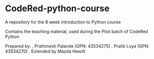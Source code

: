 
# CodeRed-python-course
A repository for the 8 week introduction to Python course


Contains the teaching material, used during the Pilot batch of CodeRed Python

Prepared by:
. Prathmesh Palande (GPN: 43534275)
. Pratik Loya (GPN: 43534270)
. Extended by Mazda Hewitt

